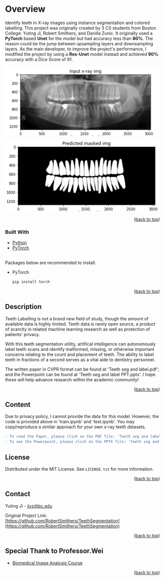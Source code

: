 # Overview

<!-- ABOUT THE PROJECT -->
Identify teeth in X-ray images using instance segmentation and colored labelling.
This project was originally created by 3 CS students from Boston College: Yuting Ji, Robert Smithers, and Danilla Zunic. It originally used a **PyTorch** based **Unet** for the model but had accuracy less than **80%**. The reason could be the jump between upsampling layers and downsampling layers. As the main developer, to improve the project's performance, I modified the project by using a **Res-Unet** model instead and achieved **90%** accuracy with a Dice Score of 91.
<div id="top"></div>

<p align="center">
  <img src="images/input.png">
</p>
<p align="center">
  <img src="images/predicted.png">
</p>

<p align="right">(<a href="#top">back to top</a>)</p>


### Built With

* [Python](https://www.python.org/)
* [PyTorch](https://pytorch.org/)

<br/>Packages below are recommended to install.

* PyTorch
  ```sh
  pip install torch
  ```
<p align="right">(<a href="#top">back to top</a>)</p>

<!-- Description -->
## Description

Teeth Labelling is not a brand new field of study, though the amount of available data is highly limited. Teeth data is rarely open source, a product of scarcity in related machine learning research as well as protection of patients' privacy.

With this teeth segmentation utility, artifical intelligence can autonomously label teeth scans and identify malformed, missing, or otherwise important concerns relating to the count and placement of teeth. The ability to label teeth in fractions of a second serves as a vital aide to dentistry personnel.

The written paper in CVPR format can be found at 'Teeth seg and label.pdf'; and the Powerpoint can be found at 'Teeth seg and label PPT.pptx'. I hope these will help advance research within the academic community!

<p align="right">(<a href="#top">back to top</a>)</p>

<!-- Content -->
## Content
Due to privacy policy, I cannot provide the data for this model. However, the code is provided above in 'train.ipynb' and 'test.ipynb'. You may copy/reproduce a similar approach for your own x-ray teeth datasets.
```diff
- To read the Paper, please click on the PDF file: 'Teeth seg and label.pdf'
- To see the Powerpoint, please click on the PPTX file: 'Teeth seg and label PPT.pptx'
```

<!-- LICENSE -->
## License
Distributed under the MIT License. See `LICENSE.txt` for more information.
<p align="right">(<a href="#top">back to top</a>)</p>



<!-- CONTACT -->
## Contact
Yuting Ji - jiyz@bc.edu

Original Project Link: [https://github.com/RobertSmithers/TeethSegmentation](https://github.com/RobertSmithers/TeethSegmentation)
<p align="right">(<a href="#top">back to top</a>)</p>


<!-- ACKNOWLEDGMENTS -->
## Special Thank to Professor.Wei
* [Biomedical Image Analysis Course](https://bc-cv.github.io/csci3397/s22/)
<p align="right">(<a href="#top">back to top</a>)</p>
